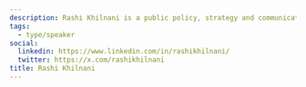 ```yaml
---
description: Rashi Khilnani is a public policy, strategy and communications consultant with a passion for adding public value through ethical use of technological innovations and public-private partnerships. Rashi is a techno-optimist and has experience as an advisor to several startups in Canada and overseas. Rashi has a MPA from the Harvard Kennedy School.
tags:
  - type/speaker
social:
  linkedin: https://www.linkedin.com/in/rashikhilnani/
  twitter: https://x.com/rashikhilnani
title: Rashi Khilnani
---
```

